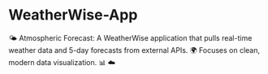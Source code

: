 # WeatherWise-App
🌤️ Atmospheric Forecast: A WeatherWise application that pulls real-time weather data and 5-day forecasts from external APIs. 🌍 Focuses on clean, modern data visualization. 📊 ☁️
